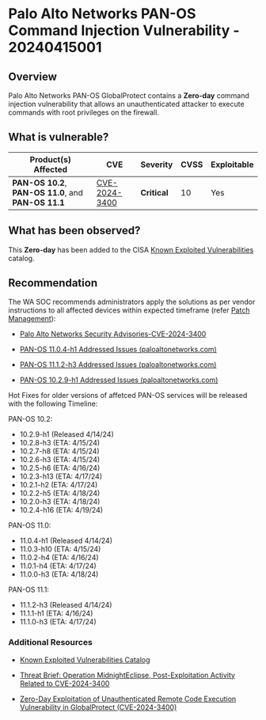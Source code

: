 # Palo Alto Networks PAN-OS Command Injection Vulnerability - 20240415001

## Overview

Palo Alto Networks PAN-OS GlobalProtect contains a **Zero-day** command injection vulnerability that allows an unauthenticated attacker to execute commands with root privileges on the firewall.

## What is vulnerable?

| Product(s) Affected                                   | CVE                                                             | Severity     | CVSS | Exploitable |
| ----------------------------------------------------- | --------------------------------------------------------------- | ------------ | ---- | ----------- |
| **PAN-OS 10.2**, **PAN-OS 11.0**, and **PAN-OS 11.1** | [CVE-2024-3400](https://nvd.nist.gov/vuln/detail/CVE-2024-3400) | **Critical** | 10   | Yes         |

## What has been observed?

This **Zero-day** has been added to the CISA [Known Exploited Vulnerabilities](https://www.cisa.gov/known-exploited-vulnerabilities-catalog) catalog.

## Recommendation

The WA SOC recommends administrators apply the solutions as per vendor instructions to all affected devices within expected timeframe (refer [Patch Management](../guidelines/patch-management.md)):

- [Palo Alto Networks Security Advisories-CVE-2024-3400](https://security.paloaltonetworks.com/CVE-2024-3400)

- [PAN-OS 11.0.4-h1 Addressed Issues (paloaltonetworks.com)](https://docs.paloaltonetworks.com/pan-os/11-0/pan-os-release-notes/pan-os-11-0-4-known-and-addressed-issues/pan-os-11-0-4-h1-addressed-issues "https://docs.paloaltonetworks.com/pan-os/11-0/pan-os-release-notes/pan-os-11-0-4-known-and-addressed-issues/pan-os-11-0-4-h1-addressed-issues")

- [PAN-OS 11.1.2-h3 Addressed Issues (paloaltonetworks.com)](https://docs.paloaltonetworks.com/pan-os/11-1/pan-os-release-notes/pan-os-11-1-2-known-and-addressed-issues/pan-os-11-1-2-h3-addressed-issues "https://docs.paloaltonetworks.com/pan-os/11-1/pan-os-release-notes/pan-os-11-1-2-known-and-addressed-issues/pan-os-11-1-2-h3-addressed-issues")

- [PAN-OS 10.2.9-h1 Addressed Issues (paloaltonetworks.com)](https://docs.paloaltonetworks.com/pan-os/10-2/pan-os-release-notes/pan-os-10-2-9-known-and-addressed-issues/pan-os-10-2-9-h1-addressed-issues "https://docs.paloaltonetworks.com/pan-os/10-2/pan-os-release-notes/pan-os-10-2-9-known-and-addressed-issues/pan-os-10-2-9-h1-addressed-issues")

Hot Fixes for older versions of affetced PAN-OS services will be released with the following Timeline:

PAN-OS 10.2:

- 10.2.9-h1 (Released 4/14/24)
- 10.2.8-h3 (ETA: 4/15/24)
- 10.2.7-h8 (ETA: 4/15/24)
- 10.2.6-h3 (ETA: 4/15/24)
- 10.2.5-h6 (ETA: 4/16/24)
- 10.2.3-h13 (ETA: 4/17/24)
- 10.2.1-h2 (ETA: 4/17/24)
- 10.2.2-h5 (ETA: 4/18/24)
- 10.2.0-h3 (ETA: 4/18/24)
- 10.2.4-h16 (ETA: 4/19/24)

PAN-OS 11.0:

- 11.0.4-h1 (Released 4/14/24)
- 11.0.3-h10 (ETA: 4/15/24)
- 11.0.2-h4 (ETA: 4/16/24)
- 11.0.1-h4 (ETA: 4/17/24)
- 11.0.0-h3 (ETA: 4/18/24)

PAN-OS 11.1:

- 11.1.2-h3 (Released 4/14/24)
- 11.1.1-h1 (ETA: 4/16/24)
- 11.1.0-h3 (ETA: 4/17/24)

### Additional Resources

- [Known Exploited Vulnerabilities Catalog](https://www.cisa.gov/known-exploited-vulnerabilities-catalog)

- [Threat Brief: Operation MidnightEclipse, Post-Exploitation Activity Related to CVE-2024-3400](https://unit42.paloaltonetworks.com/cve-2024-3400/ "https://unit42.paloaltonetworks.com/cve-2024-3400/")

- [Zero-Day Exploitation of Unauthenticated Remote Code Execution Vulnerability in GlobalProtect (CVE-2024-3400)](https://www.volexity.com/blog/2024/04/12/zero-day-exploitation-of-unauthenticated-remote-code-execution-vulnerability-in-globalprotect-cve-2024-3400/ "https://www.volexity.com/blog/2024/04/12/zero-day-exploitation-of-unauthenticated-remote-code-execution-vulnerability-in-globalprotect-cve-2024-3400/")
